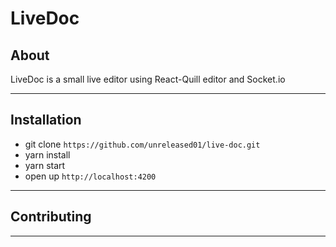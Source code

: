 # LiveDoc

## About

LiveDoc is a small live editor using React-Quill editor and Socket.io

---

## Installation

- git clone `https://github.com/unreleased01/live-doc.git`
- yarn install
- yarn start
- open up `http://localhost:4200`

---

## Contributing

---
